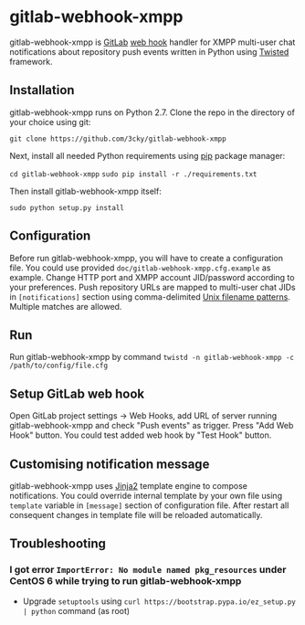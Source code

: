 # gitlab-webhook-xmpp

gitlab-webhook-xmpp is [GitLab](https://about.gitlab.com/)
[web hook](https://gitlab.com/gitlab-org/gitlab-ce/blob/master/doc/web_hooks/web_hooks.md) handler
for XMPP multi-user chat notifications about repository push events written in Python
using [Twisted](https://twistedmatrix.com/trac/) framework.

## Installation

gitlab-webhook-xmpp runs on Python 2.7. Clone the repo in the directory of your choice using git:

`git clone https://github.com/3cky/gitlab-webhook-xmpp`

Next, install all needed Python requirements using [pip](https://pip.pypa.io/en/latest/) package manager:

`cd gitlab-webhook-xmpp`
`sudo pip install -r ./requirements.txt`

Then install gitlab-webhook-xmpp itself:

`sudo python setup.py install`

## Configuration

Before run gitlab-webhook-xmpp, you will have to create a configuration file. You could use
provided `doc/gitlab-webhook-xmpp.cfg.example` as example. Change HTTP port and XMPP
account JID/password according to your preferences. Push repository URLs are mapped to
multi-user chat JIDs in `[notifications]` section using comma-delimited
[Unix filename patterns](https://docs.python.org/2/library/fnmatch.html).
Multiple matches are allowed.

## Run

Run gitlab-webhook-xmpp by command `twistd -n gitlab-webhook-xmpp -c /path/to/config/file.cfg`

## Setup GitLab web hook

Open GitLab project settings -> Web Hooks, add URL of server running gitlab-webhook-xmpp and
check "Push events" as trigger. Press "Add Web Hook" button. You could test added web hook
by "Test Hook" button.

## Customising notification message

gitlab-webhook-xmpp uses [Jinja2](http://jinja.pocoo.org/) template engine to compose notifications.
You could override internal template by your own file using `template` variable in `[message]`
section of configuration file. After restart all consequent changes in template file will be
reloaded automatically.

## Troubleshooting

### I got error `ImportError: No module named pkg_resources` under CentOS 6 while trying to run gitlab-webhook-xmpp
- Upgrade `setuptools` using `curl https://bootstrap.pypa.io/ez_setup.py | python` command (as root)
